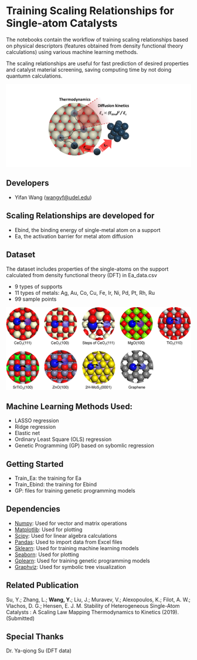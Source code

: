 # Training Scaling Relationships for Single-atom Catalysts
The notebooks contain the workflow of training scaling relationships based on physical descriptors (features obtained from density functional theory calculations) using various machine learning methods.

The scaling relationships are useful for fast prediction of desired properties and catalyst material screening, saving computing time by not doing quantumn calculations. 

![toc](images/table_of_content.png)

## Developers
- Yifan Wang (wangyf@udel.edu)

## Scaling Relationships are developed for 
- Ebind, the binding energy of single-metal atom on a support
- Ea, the activation barrier for metal atom diffusion 

## Dataset
The dataset includes properties of the single-atoms on the support calculated from density functional theory (DFT) in Ea_data.csv
- 9 types of supports 
- 11 types of metals: Ag, Au, Co, Cu, Fe, Ir, Ni, Pd, Pt, Rh, Ru
- 99 sample points

![metal_support](images/metal_support.png)

## Machine Learning Methods Used:
- LASSO regression
- Ridge regression
- Elastic net
- Ordinary Least Square (OLS) regression
- Genetic Programming (GP) based on sybomlic regression

## Getting Started 
- Train_Ea: the training for Ea
- Train_Ebind: the training for Ebind
- GP: files for training genetic programming models

## Dependencies 
- [Numpy](https://numpy.org/): Used for vector and matrix operations
- [Matplotlib](https://matplotlib.org/): Used for plotting
- [Scipy](https://www.scipy.org/): Used for linear algebra calculations
- [Pandas](https://pandas.pydata.org/): Used to import data from Excel files
- [Sklearn](https://scikit-learn.org/stable/): Used for training machine learning models
- [Seaborn](https://seaborn.pydata.org/): Used for plotting
- [Gplearn](https://gplearn.readthedocs.io/en/stable/): Used for training genetic programming models 
- [Graphviz](https://www.graphviz.org/): Used for symbolic tree visualization

## Related Publication 
Su, Y.; Zhang, L.; __Wang, Y.__; Liu, J.; Muravev, V.; Alexopoulos, K.; Filot, A. W.; Vlachos, D. G.; Hensen, E. J. M. Stability of Heterogeneous Single-Atom Catalysts : A Scaling Law Mapping Thermodynamics to Kinetics (2019). (Submitted)

## Special Thanks
Dr. Ya-qiong Su (DFT data)

